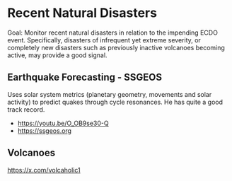 # Recent Natural Disasters

Goal: Monitor recent natural disasters in relation to the impending ECDO event. Specifically, disasters of infrequent yet extreme severity, or completely new disasters such as previously inactive volcanoes becoming active, may provide a good signal.

## Earthquake Forecasting - SSGEOS

Uses solar system metrics (planetary geometry, movements and solar activity) to predict quakes through cycle resonances. He has quite a good track record.
- https://youtu.be/O_OB9se30-Q
- https://ssgeos.org

## Volcanoes

https://x.com/volcaholic1
